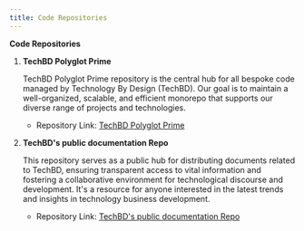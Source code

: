 ```yaml
---
title: Code Repositories
---
```


**Code Repositories**

1. **TechBD Polyglot Prime**

   TechBD Polyglot Prime repository is the central hub for all bespoke code managed by Technology By Design (TechBD). Our goal is to maintain a well-organized, scalable, and efficient monorepo that supports our diverse range of projects and technologies.

   - Repository Link:
     [TechBD Polyglot Prime](https://github.com/tech-by-design/polyglot-prime)

2. **TechBD's public documentation Repo**

   This repository serves as a public hub for distributing documents related to TechBD, ensuring transparent access to vital information and fostering a collaborative environment for technological discourse and development. It's a resource for anyone interested in the latest trends and insights in technology business development.

   - Repository Link:
     [TechBD's public documentation Repo](https://github.com/tech-by-design/docs.techbd.org)


